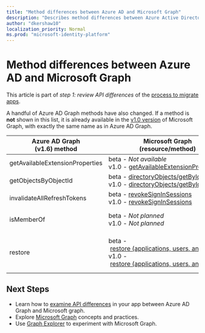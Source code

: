 ```yaml
---
title: "Method differences between Azure AD and Microsoft Graph"
description: "Describes method differences between Azure Active Directory (Azure AD) Graph API and Microsoft Graph API (REST)."
author: "dkershaw10"
localization_priority: Normal
ms.prod: "microsoft-identity-platform"
---
```


# Method differences between Azure AD and Microsoft Graph

This article is part of *step 1: review API differences* of the [process to migrate apps](migrate-azure-ad-graph-planning-checklist.md).

A handful of Azure AD Graph methods have also changed.  If a method is **not** shown in this list, it is already available in the [v1.0 version](/graph/api/overview?view=graph-rest-1.0) of Microsoft Graph, with exactly the same name as in Azure AD Graph.

|Azure AD Graph <br>(v1.6) method |Microsoft Graph<br>(resource/method)|Comments|
|---|---|---|
| getAvailableExtensionProperties | beta&nbsp;-&nbsp;_Not available_ <br> v1.0&nbsp;-&nbsp;[getAvailableExtensionProperties](/graph/api/application-getavailableextensionproperties?view=graph-rest-1.0) |  |
| getObjectsByObjectId | beta&nbsp;-&nbsp;[directoryObjects/getByIds](/graph/api/directoryobject-getbyids?view=graph-rest-beta) <br> v1.0&nbsp;-&nbsp;[directoryObjects/getByIds](/graph/api/directoryobject-getbyids?view=graph-rest-1.0) | |
| invalidateAllRefreshTokens | beta&nbsp;-&nbsp;[revokeSignInSessions](/graph/api/user-revokesigninsessions?view=graph-rest-beta) <br> v1.0&nbsp;-&nbsp;[revokeSignInSessions](/graph/api/user-revokesigninsessions?view=graph-rest-1.0) | |
| isMemberOf | beta&nbsp;-&nbsp;_Not planned_ <br> v1.0&nbsp;-&nbsp;_Not planned_ | Use checkMemberGroups instead. |
| restore | beta&nbsp;-&nbsp;[restore&nbsp;(applications,&nbsp;users,&nbsp;and&nbsp;groups)](/graph/api/directory-deleteditems-restore?view=graph-rest-beta)<br> v1.0&nbsp;-&nbsp;[restore&nbsp;(applications,&nbsp;users,&nbsp;and&nbsp;groups)](/graph/api/directory-deleteditems-restore?view=graph-rest-1.0) | You can also view deleted applications, users, and groups and permanently delete them. |

## Next Steps

- Learn how to [examine API differences](migrate-azure-ad-graph-audit-api-use.md) in your app between Azure AD Graph and Microsoft graph.
- Explore [Microsoft Graph](/graph/overview) concepts and practices.
- Use [Graph Explorer](https://aka.ms/ge) to experiment with Microsoft Graph.
